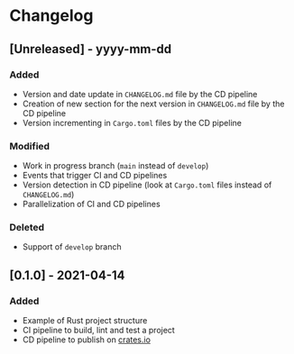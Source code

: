# Changelog

## [Unreleased] - yyyy-mm-dd

### Added

- Version and date update in `CHANGELOG.md` file by the CD pipeline
- Creation of new section for the next version in `CHANGELOG.md` file by the CD pipeline
- Version incrementing in `Cargo.toml` files by the CD pipeline

### Modified

- Work in progress branch (`main` instead of `develop`)
- Events that trigger CI and CD pipelines
- Version detection in CD pipeline (look at `Cargo.toml` files instead of `CHANGELOG.md`)
- Parallelization of CI and CD pipelines

### Deleted

- Support of `develop` branch

## [0.1.0] - 2021-04-14

### Added

- Example of Rust project structure
- CI pipeline to build, lint and test a project
- CD pipeline to publish on [crates.io](https://crates.io)

